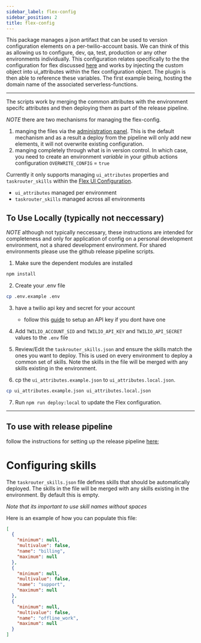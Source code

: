 ```yaml
---
sidebar_label: flex-config
sidebar_position: 2
title: flex-config
---
```


This package manages a json artifact that can be used to version configuration elements on a per-twilio-account basis. We can think of this as allowing us to configure, dev, qa, test, production or any other environments individually. This configuration relates specifically to the the configuration for flex discussed [here](https://www.twilio.com/docs/flex/developer/ui/configuration) and works by injecting the custom object into ui_attributes within the flex configuration object. The plugin is then able to reference these variables. The first example being, hosting the domain name of the associated serverless-functions.

---

The scripts work by merging the common attributes with the environment specifc attributes and then deploying them as part of the release pipeline.

_NOTE_ there are two mechanisms for managing the flex-config.

1. manging the files via the [administration panel](https://twilio-professional-services.github.io/flex-project-template/feature-library/flex-v2/admin-ui).  This is the default mechanism and as a result a deploy from the pipeline will only add new elements, it will not overwrite existing configuration.
2.  manging completely through what is in version control.  In which case, you need to create an environment *variable* in your github actions configuration `OVERWRITE_CONFIG` = `true`

Currently it only supports managing `ui_attributes` properties and `taskrouter_skills` within the [Flex UI Configuration](https://www.twilio.com/docs/flex/developer/ui/configuration).

- `ui_attributes` managed per environment
- `taskrouter_skills` managed across all environments


## To Use Locally (typically not neccessary)

_NOTE_ although not typically neccessary, these instructions are intended for completeness and only for application of config on a personal development environment, not a shared development environment.  For shared environments please use the github release pipeline scripts.

1. Make sure the dependent modules are installed

```bash
npm install
```

2. Create your .env file

```bash
cp .env.example .env
```

3. have a twilio api key and secret for your account
   - follow this [guide](https://www.twilio.com/docs/glossary/what-is-an-api-key#how-can-i-create-api-keys) to setup an API key if you dont have one

4. Add `TWILIO_ACCOUNT_SID` and `TWILIO_API_KEY` and `TWILIO_API_SECRET` values to the `.env` file

5. Review/Edit the `taskrouter_skills.json` and ensure the skills match the ones you want to deploy. This is used on every environment to deploy a common set of skills. Note the skills in the file will be merged with any skills existing in the environment.

6. cp the `ui_attributes.example.json` to `ui_attributes.local.json`.

```bash
cp ui_attributes.example.json ui_attributes.local.json
```

7. Run `npm run deploy:local` to update the Flex configuration.

---

## To use with release pipeline

follow the instructions for setting up the release pipeline [here](/setup-guides/setup-release-pipeline);

# Configuring skills

The `taskrouter_skills.json` file defines skills that should be automatically deployed. The skills in the file will be merged with any skills existing in the environment. By default this is empty. 

*Note that its important to use skill names without spaces* 

Here is an example of how you can populate this file:

```json
[
  {
    "minimum": null,
    "multivalue": false,
    "name": "billing",
    "maximum": null
  },
  {
    "minimum": null,
    "multivalue": false,
    "name": "support",
    "maximum": null
  },
  {
    "minimum": null,
    "multivalue": false,
    "name": "offline_work",
    "maximum": null
  }
]
```
